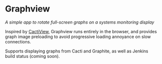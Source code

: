 # Graphview

*A simple app to rotate full-screen graphs on a systems monitoring display*

Inspired by [CactiView](https://github.com/lozzd/cactiview), Graphview
runs entirely in the browser, and provides graph image preloading to
avoid progressive loading annoyance on slow connections.

Supports displaying graphs from Cacti and Graphite, as well as Jenkins
build status (coming soon).
